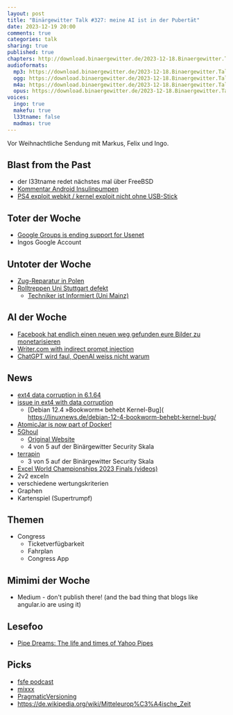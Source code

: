 ```yaml
---
layout: post
title: "Binärgewitter Talk #327: meine AI ist in der Pubertät"
date: 2023-12-19 20:00
comments: true
categories: talk
sharing: true
published: true
chapters: http://download.binaergewitter.de/2023-12-18.Binaergewitter.Talk.327.chapters.txt
audioformats:
  mp3: https://download.binaergewitter.de/2023-12-18.Binaergewitter.Talk.327.mp3
  ogg: https://download.binaergewitter.de/2023-12-18.Binaergewitter.Talk.327.ogg
  m4a: https://download.binaergewitter.de/2023-12-18.Binaergewitter.Talk.327.m4a
  opus: https://download.binaergewitter.de/2023-12-18.Binaergewitter.Talk.327.opus
voices:
  ingo: true
  makefu: true
  l33tname: false
  madmas: true
---
```

Vor Weihnachtliche Sendung mit Markus, Felix und Ingo.

## Blast from the Past

* der l33tname redet nächstes mal über FreeBSD
* [Kommentar Android Insulinpumpen]( https://blog.binaergewitter.de/2023/12/05/binaergewitter-talk-number-326-ailluminaten )
* [PS4 exploit webkit / kernel exploit nicht ohne USB-Stick]( https://wololo.net/2023/12/04/psfree-webkit-exploit-for-ps4-6-00-to-9-60-and-ps5-1-00-to-5-50-quickhen-toolkit-announced/ )

## Toter der Woche

- [Google Groups is ending support for Usenet]( https://support.google.com/groups/answer/11036538?hl=en )
- Ingos Google Account

## Untoter der Woche

- [Zug-Reparatur in Polen]( https://arstechnica.com/tech-policy/2023/12/manufacturer-deliberately-bricked-trains-repaired-by-competitors-hackers-find/ )
- [Rolltreppen Uni Stuttgart defekt]( https://www.spiegel.de/netzwelt/web/memes-auf-rolltreppen-in-stuttgart-deutsche-bahn-gibt-ihren-widerstand-auf-a-96949e2b-d555-4dcf-8629-f8d9b5cfbed1 )
  - [Techniker ist Informiert (Uni Mainz)]( https://www.vice.com/de/article/evbz7z/techniker-ist-informiert-hinter-der-viralsten-tur-deutschlands-steckt-eine-grosse-luge )

## AI der Woche
- [Facebook hat endlich einen neuen weg gefunden eure Bilder zu monetarisieren]( https://arstechnica.com/information-technology/2023/12/metas-new-ai-image-generator-was-trained-on-1-1-billion-instagram-and-facebook-photos/ ) 
- [Writer.com with indirect prompt injection]( https://promptarmor.substack.com/p/data-exfiltration-from-writercom )
- [ChatGPT wird faul, OpenAI weiss nicht warum]( https://www.golem.de/news/ki-chatgpt-wird-faul-openai-weiss-nicht-warum-2312-180214.html )

## News
- [ext4 data corruption in 6.1.64]( https://bugs.debian.org/cgi-bin/bugreport.cgi?bug=1057843 )
- [issue in ext4 with data corruption]( https://micronews.debian.org/2023/1702150551.html )
  * [Debian 12.4 »Bookworm« behebt Kernel-Bug]( https://linuxnews.de/debian-12-4-bookworm-behebt-kernel-bug/
- [AtomicJar is now part of Docker!]( https://www.atomicjar.com/2023/12/atomicjar-is-now-part-of-docker/ )
- [5Ghoul]( https://tarnkappe.info/artikel/entertainment/smartphones/5ghoul-sicherheitsluecke-in-5g-modems-betrifft-ios-und-android-284439.html )
  - [Original Website]( https://asset-group.github.io/disclosures/5ghoul/ )
  - 4 von 5 auf der Binärgewitter Security Skala
- [terrapin]( https://terrapin-attack.com/ )
  - 3 von 5 auf der Binärgewitter Security Skala
- [Excel World Championships 2023 Finals (videos)]( https://www.youtube.com/watch?v=UDGdPE_C9u8 )
 - 2v2 exceln
 - verschiedene wertungskriterien
 - Graphen
 - Kartenspiel (Supertrumpf)

## Themen

- Congress
  - Ticketverfügbarkeit
  - Fahrplan
  - Congress App

## Mimimi der Woche

- Medium - don't publish there! (and the bad thing that blogs like angular.io are using it)

## Lesefoo

- [Pipe Dreams: The life and times of Yahoo Pipes]( https://retool.com/pipes )

## Picks

- [fsfe podcast]( https://fsfe.org/news/podcast/episode-22.html )
- [mixxx]( https://mixxx.org )
- [PragmaticVersioning]( https://github.com/seveibar/pragmaticversioning )
- https://de.wikipedia.org/wiki/Mitteleurop%C3%A4ische_Zeit

